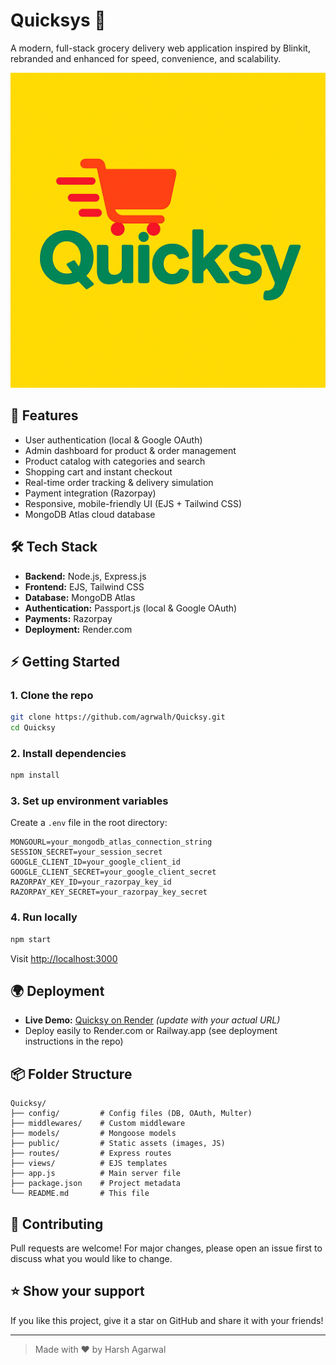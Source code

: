 # Quicksys 🛒

A modern, full-stack grocery delivery web application inspired by Blinkit, rebranded and enhanced for speed, convenience, and scalability.

![Quicksys Banner](public/images/quicksy.jpg)

## 🚀 Features
- User authentication (local & Google OAuth)
- Admin dashboard for product & order management
- Product catalog with categories and search
- Shopping cart and instant checkout
- Real-time order tracking & delivery simulation
- Payment integration (Razorpay)
- Responsive, mobile-friendly UI (EJS + Tailwind CSS)
- MongoDB Atlas cloud database

## 🛠️ Tech Stack
- **Backend:** Node.js, Express.js
- **Frontend:** EJS, Tailwind CSS
- **Database:** MongoDB Atlas
- **Authentication:** Passport.js (local & Google OAuth)
- **Payments:** Razorpay
- **Deployment:** Render.com

## ⚡ Getting Started

### 1. Clone the repo
```bash
git clone https://github.com/agrwalh/Quicksy.git
cd Quicksy
```

### 2. Install dependencies
```bash
npm install
```

### 3. Set up environment variables
Create a `.env` file in the root directory:
```env
MONGOURL=your_mongodb_atlas_connection_string
SESSION_SECRET=your_session_secret
GOOGLE_CLIENT_ID=your_google_client_id
GOOGLE_CLIENT_SECRET=your_google_client_secret
RAZORPAY_KEY_ID=your_razorpay_key_id
RAZORPAY_KEY_SECRET=your_razorpay_key_secret
```

### 4. Run locally
```bash
npm start
```
Visit [http://localhost:3000](http://localhost:3000)

## 🌍 Deployment
- **Live Demo:** [Quicksy on Render](https://quicksy.onrender.com) *(update with your actual URL)*
- Deploy easily to Render.com or Railway.app (see deployment instructions in the repo)

## 📦 Folder Structure
```
Quicksy/
├── config/         # Config files (DB, OAuth, Multer)
├── middlewares/    # Custom middleware
├── models/         # Mongoose models
├── public/         # Static assets (images, JS)
├── routes/         # Express routes
├── views/          # EJS templates
├── app.js          # Main server file
├── package.json    # Project metadata
└── README.md       # This file
```

## 🤝 Contributing
Pull requests are welcome! For major changes, please open an issue first to discuss what you would like to change.

## ⭐ Show your support
If you like this project, give it a star on GitHub and share it with your friends!

---

> Made with ❤️ by Harsh Agarwal 

